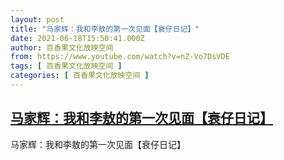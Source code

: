 ```yaml
---
layout: post
title: "马家辉：我和李敖的第一次见面【衰仔日记】"
date: 2021-06-18T15:50:41.000Z
author: 百香果文化放映空间
from: https://www.youtube.com/watch?v=nZ-Vo7DsVDE
tags: [ 百香果文化放映空间 ]
categories: [ 百香果文化放映空间 ]
---
```

<!--1624031441000-->
[马家辉：我和李敖的第一次见面【衰仔日记】](https://www.youtube.com/watch?v=nZ-Vo7DsVDE)
------

<div>
马家辉：我和李敖的第一次见面【衰仔日记】
</div>
